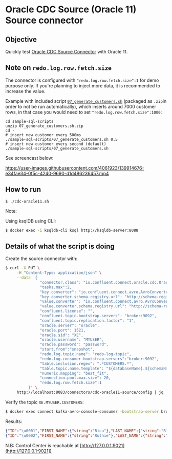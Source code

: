 # Oracle CDC Source (Oracle 11) Source connector

## Objective

Quickly test [Oracle CDC Source Connector](https://docs.confluent.io/kafka-connect-oracle-cdc/current/) with Oracle 11.

## Note on `redo.log.row.fetch.size`

The connector is configured with `"redo.log.row.fetch.size":1` for demo purpose only. If you're planning to inject more data, it is recommended to increase the value.

Example with included script [`07_generate_customers.sh`](https://github.com/vdesabou/kafka-docker-playground/blob/master/connect/connect-cdc-oracle19-source/sample-sql-scripts/07_generate_customers.sh.zip) (packaged as `.zip`in order to not be run automatically), which inserts around 7000 customer rows, in that case you would need to set `"redo.log.row.fetch.size":1000`:

```
cd sample-sql-scripts
unzip 07_generate_customers.sh.zip 
cd -
# insert new customer every 500ms
./sample-sql-scripts/07_generate_customers.sh 0.5
# insert new customer every second (default)
./sample-sql-scripts/07_generate_customers.sh 
```

See screencast below:


https://user-images.githubusercontent.com/4061923/139914676-e34fae34-0f5c-4240-9690-d1d486236457.mp4


## How to run

```
$ ./cdc-oracle11.sh
```

Note:

Using ksqlDB using CLI:

```bash
$ docker exec -i ksqldb-cli ksql http://ksqldb-server:8088
```

## Details of what the script is doing

Create the source connector with:

```bash
$ curl -X PUT \
     -H "Content-Type: application/json" \
     --data '{
               "connector.class": "io.confluent.connect.oracle.cdc.OracleCdcSourceConnector",
               "tasks.max":2,
               "key.converter": "io.confluent.connect.avro.AvroConverter",
               "key.converter.schema.registry.url": "http://schema-registry:8081",
               "value.converter": "io.confluent.connect.avro.AvroConverter",
               "value.converter.schema.registry.url": "http://schema-registry:8081",
               "confluent.license": "",
               "confluent.topic.bootstrap.servers": "broker:9092",
               "confluent.topic.replication.factor": "1",
               "oracle.server": "oracle",
               "oracle.port": 1521,
               "oracle.sid": "XE",
               "oracle.username": "MYUSER",
               "oracle.password": "password",
               "start.from":"snapshot",
               "redo.log.topic.name": "redo-log-topic",
               "redo.log.consumer.bootstrap.servers":"broker:9092",
               "table.inclusion.regex": ".*CUSTOMERS.*",
               "table.topic.name.template": "${databaseName}.${schemaName}.${tableName}",
               "numeric.mapping": "best_fit",
               "connection.pool.max.size": 20,
               "redo.log.row.fetch.size":1
          }' \
     http://localhost:8083/connectors/cdc-oracle11-source/config | jq .
```

Verify the topic `XE.MYUSER.CUSTOMERS`:

```bash
$ docker exec connect kafka-avro-console-consumer -bootstrap-server broker:9092 --property schema.registry.url=http://schema-registry:8081 --topic XE.MYUSER.CUSTOMERS --from-beginning --max-messages 2
```

Results:

```json
{"ID":"\u0001","FIRST_NAME":{"string":"Rica"},"LAST_NAME":{"string":"Blaisdell"},"EMAIL":{"string":"rblaisdell0@rambler.ru"},"GENDER":{"string":"Female"},"CLUB_STATUS":{"string":"bronze"},"COMMENTS":{"string":"Universal optimal hierarchy"},"CREATE_TS":{"long":1604047105216},"UPDATE_TS":{"long":1604047105000},"op_type":"R","table":"ORCLCDB.C##MYUSER.CUSTOMERS","scn":"1449498"}
{"ID":"\u0002","FIRST_NAME":{"string":"Ruthie"},"LAST_NAME":{"string":"Brockherst"},"EMAIL":{"string":"rbrockherst1@ow.ly"},"GENDER":{"string":"Female"},"CLUB_STATUS":{"string":"platinum"},"COMMENTS":{"string":"Reverse-engineered tangible interface"},"CREATE_TS":{"long":1604047105230},"UPDATE_TS":{"long":1604047105000},"op_type":"R","table":"ORCLCDB.C##MYUSER.CUSTOMERS","scn":"1449498"}
```

N.B: Control Center is reachable at [http://127.0.0.1:9021](http://127.0.0.1:9021])

